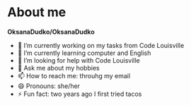 # About me


**OksanaDudko/OksanaDudko**

- 🔭 I’m currently working on my tasks from Code Louisville
- 🌱 I’m currently learning computer and English 
- 🤔 I’m looking for help with Code Louisville
- 💬 Ask me about my hobbies
- 📫 How to reach me: throuhg my email
- 😄 Pronouns: she/her
- ⚡ Fun fact: two years ago I first tried tacos

